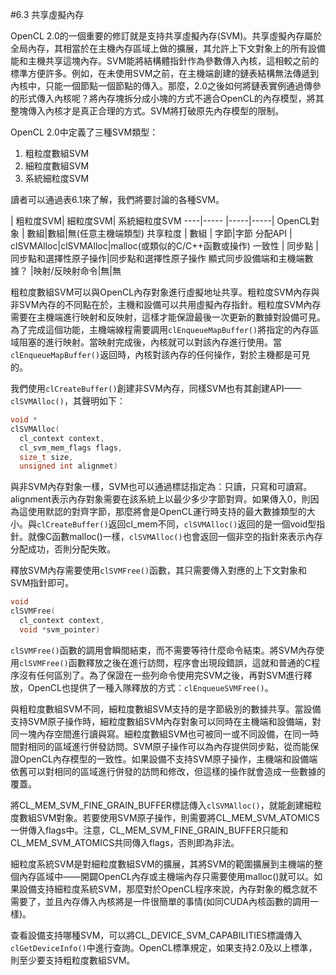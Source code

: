 #6.3 共享虛擬內存

OpenCL 2.0的一個重要的修訂就是支持共享虛擬內存(SVM)。共享虛擬內存屬於全局內存，其相當於在主機內存區域上做的擴展，其允許上下文對象上的所有設備能和主機共享這塊內存。SVM能將結構體指針作為參數傳入內核，這相較之前的標準方便許多。例如，在未使用SVM之前，在主機端創建的鏈表結構無法傳遞到內核中，只能一個節點一個節點的傳入。那麼，2.0之後如何將鏈表實例通過傳參的形式傳入內核呢？將內存塊拆分成小塊的方式不適合OpenCL的內存模型，將其整塊傳入內核才是真正合理的方式。SVM將打破原先內存模型的限制。

OpenCL 2.0中定義了三種SVM類型：

1. 粗粒度數組SVM
2. 細粒度數組SVM
3. 系統細粒度SVM

讀者可以通過表6.1來了解，我們將要討論的各種SVM。

 | 粗粒度SVM| 細粒度SVM| 系統細粒度SVM
----|----- |-----|-----|
OpenCL對象 |  數組|數組|無(任意主機端類型)
共享粒度 | 數組 | 字節|字節
分配API | clSVMAlloc|clSVMAlloc|malloc(或類似的C/C++函數或操作)
一致性 | 同步點 | 同步點和選擇性原子操作|同步點和選擇性原子操作
顯式同步設備端和主機端數據？ |映射/反映射命令|無|無

粗粒度數組SVM可以與OpenCL內存對象進行虛擬地址共享。粗粒度SVM內存與非SVM內存的不同點在於，主機和設備可以共用虛擬內存指針。粗粒度SVM內存需要在主機端進行映射和反映射，這樣才能保證最後一次更新的數據對設備可見。為了完成這個功能，主機端線程需要調用`clEnqueueMapBuffer()`將指定的內存區域阻塞的進行映射。當映射完成後，內核就可以對該內存進行使用。當`clEnqueueMapBuffer()`返回時，內核對該內存的任何操作，對於主機都是可見的。

我們使用`clCreateBuffer()`創建非SVM內存，同樣SVM也有其創建API——`clSVMAlloc()`，其聲明如下：

```c++
void *
clSVMAlloc(
  cl_context context,
  cl_svm_mem_flags flags,
  size_t size,
  unsigned int alignmet)
```

與非SVM內存對象一樣，SVM也可以通過標誌指定為：只讀，只寫和可讀寫。alignment表示內存對象需要在該系統上以最少多少字節對齊。如果傳入0，則因為這使用默認的對齊字節，那麼將會是OpenCL運行時支持的最大數據類型的大小。與`clCreateBuffer()`返回cl_mem不同，`clSVMAlloc()`返回的是一個void型指針。就像C函數malloc()一樣，`clSVMAlloc()`也會返回一個非空的指針來表示內存分配成功，否則分配失敗。

釋放SVM內存需要使用`clSVMFree()`函數，其只需要傳入對應的上下文對象和SVM指針即可。

```c++
void
clSVMFree(
  cl_context context,
  void *svm_pointer)
```

`clSVMFree()`函數的調用會瞬間結束，而不需要等待什麼命令結束。將SVM內存使用`clSVMFree()`函數釋放之後在進行訪問，程序會出現段錯誤，這就和普通的C程序沒有任何區別了。為了保證在一些列命令使用完SVM之後，再對SVM進行釋放，OpenCL也提供了一種入隊釋放的方式：`clEnqueueSVMFree()`。

與粗粒度數組SVM不同，細粒度數組SVM支持的是字節級別的數據共享。當設備支持SVM原子操作時，細粒度數組SVM內存對象可以同時在主機端和設備端，對同一塊內存空間進行讀與寫。細粒度數組SVM也可被同一或不同設備，在同一時間對相同的區域進行併發訪問。SVM原子操作可以為內存提供同步點，從而能保證OpenCL內存模型的一致性。如果設備不支持SVM原子操作，主機端和設備端依舊可以對相同的區域進行併發的訪問和修改，但這樣的操作就會造成一些數據的覆蓋。

將CL_MEM_SVM_FINE_GRAIN_BUFFER標誌傳入`clSVMAlloc()`，就能創建細粒度數組SVM對象。若要使用SVM原子操作，則需要將CL_MEM_SVM_ATOMICS一併傳入flags中。注意，CL_MEM_SVM_FINE_GRAIN_BUFFER只能和CL_MEM_SVM_ATOMICS共同傳入flags，否則即為非法。

細粒度系統SVM是對細粒度數組SVM的擴展，其將SVM的範圍擴展到主機端的整個內存區域中——開闢OpenCL內存或主機端內存只需要使用malloc()就可以。如果設備支持細粒度系統SVM，那麼對於OpenCL程序來說，內存對象的概念就不需要了，並且內存傳入內核將是一件很簡單的事情(如同CUDA內核函數的調用一樣)。

查看設備支持哪種SVM，可以將CL_DEVICE_SVM_CAPABILITIES標識傳入`clGetDeviceInfo()`中進行查詢。OpenCL標準規定，如果支持2.0及以上標準，則至少要支持粗粒度數組SVM。
